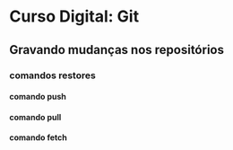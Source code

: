 # Curso Digital: Git

## Gravando mudanças nos repositórios

### comandos restores
#### comando push
#### comando pull
#### comando fetch
